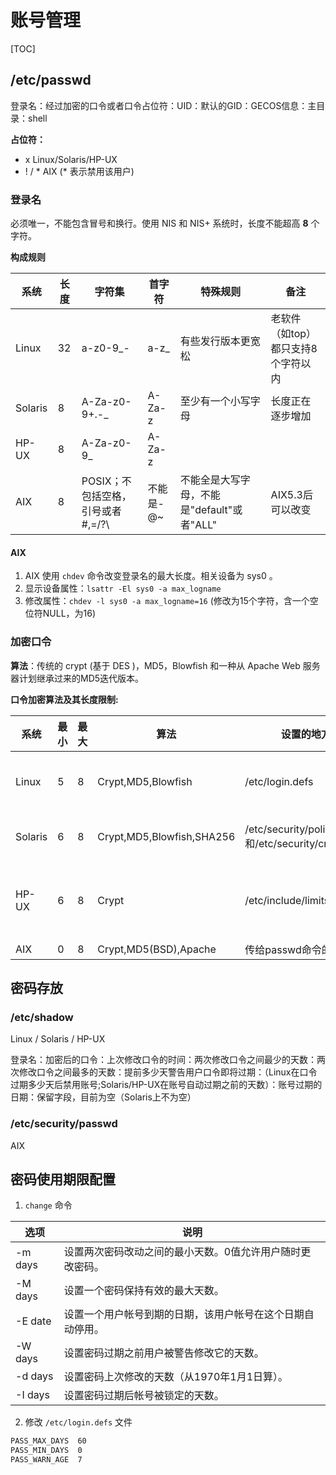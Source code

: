 # 账号管理

[TOC]

## /etc/passwd
登录名：经过加密的口令或者口令占位符：UID：默认的GID：GECOS信息：主目录：shell  

**占位符：**

* x  	        Linux/Solaris/HP-UX
* ! / \*	     AIX (* 表示禁用该用户)

### 登录名
必须唯一，不能包含冒号和换行。使用 NIS 和 NIS+ 系统时，长度不能超高 **8** 个字符。 

**构成规则**  

| 系统 | 长度 | 字符集 | 首字符 | 特殊规则 | 备注 |
|----|----|-----|-----|------|----|
| Linux | 32 | a-z0-9_- | a-z_ | 有些发行版本更宽松 | 老软件（如top）都只支持8个字符以内 |
| Solaris | 8 | A-Za-z0-9+.-_ | A-Za-z | 至少有一个小写字母 | 长度正在逐步增加 |
| HP-UX | 8 | A-Za-z0-9_ | A-Za-z |  |  |
| AIX | 8 | POSIX；不包括空格，引号或者#,=/?\ | 不能是-@~ | 不能全是大写字母，不能是"default"或者"ALL" | AIX5.3后可以改变 |

#### AIX
1. AIX 使用 `chdev` 命令改变登录名的最大长度。相关设备为 sys0 。
2. 显示设备属性：`lsattr -El sys0 -a max_logname`
3. 修改属性：`chdev -l sys0 -a max_logname=16`  (修改为15个字符，含一个空位符NULL，为16)

### 加密口令
**算法**：传统的 crypt (基于 DES )，MD5，Blowfish 和一种从 Apache Web 服务器计划继承过来的MD5迭代版本。 

**口令加密算法及其长度限制:**  

| 系统 | 最小 | 最大 | 算法 | 设置的地方 | 备注 |
|----|----|----|----|-------|----|
| Linux | 5 | 8 | Crypt,MD5,Blowfish | /etc/login.defs | Blowfish为SUSE和OpenSUSE默认算法 |
| Solaris | 6 | 8 | Crypt,MD5,Blowfish,SHA256 | /etc/security/policy.conf和/etc/security/crypt.conf | 最大长度取决于所选算法 |
| HP-UX | 6 | 8 | Crypt | /etc/include/limits.h | 文件包含了许多个#ifdef结构，不太容易读懂 |
| AIX | 0 | 8 | Crypt,MD5(BSD),Apache | 传给passwd命令的参数 |  |

## 密码存放
### /etc/shadow
Linux / Solaris / HP-UX  

登录名：加密后的口令：上次修改口令的时间：两次修改口令之间最少的天数：两次修改口令之间最多的天数：提前多少天警告用户口令即将过期：（Linux在口令过期多少天后禁用账号;Solaris/HP-UX在账号自动过期之前的天数）：账号过期的日期：保留字段，目前为空（Solaris上不为空）

### /etc/security/passwd
AIX

## 密码使用期限配置
1. `change` 命令  

| 选项 | 说明 |
|----|----|
| -m  days | 设置两次密码改动之间的最小天数。0值允许用户随时更改密码。 |
| -M  days | 设置一个密码保持有效的最大天数。 |
| -E   date | 设置一个用户帐号到期的日期，该用户帐号在这个日期自动停用。 |
| -W  days | 设置密码过期之前用户被警告修改它的天数。 |
| -d   days | 设置密码上次修改的天数（从1970年1月1日算）。 |
| -I    days | 设置密码过期后帐号被锁定的天数。 |

2. 修改 `/etc/login.defs` 文件

```bash
PASS_MAX_DAYS  60
PASS_MIN_DAYS  0
PASS_WARN_AGE  7
```

